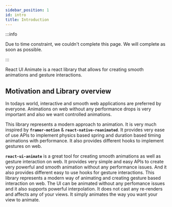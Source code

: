 ```yaml
---
sidebar_position: 1
id: intro
title: Introduction
---
```


:::info

Due to time constraint, we couldn't complete this page. We will complete as soon as possible.

:::

React UI Animate is a react library that allows for creating smooth animations and gesture interactions.

## Motivation and Library overview

In todays world, interactive and smooth web applications are preferred by everyone. Animations on web without any performance drops is very important and also we want controlled animations.

This library represents a modern approach to animation. It is very much inspired by **`framer-motion`** & **`react-native-reanimated`**. It provides very ease of use APIs to implement physics based spring and duration based timing animations with performance. It also provides different hooks to implement gestures on web.

**`react-ui-animate`** is a great tool for creating smooth animations as well as gesture interaction on web. It provides very simple and easy APIs to create very powerful and smooth animation without any performance issues. And it also provides different easy to use hooks for gesture interactions. This library represents a modern way of animating and creating gesture based interaction on web. The UI can be animated without any perfomance issues and it also supports powerful interpolation. It does not cast any re-renders and affects any of your views. It simply animates the way you want your view to animate.
